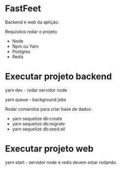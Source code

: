 # FastFeet

Backend e web da aplição.

Requisitos rodar o projeto
  - Node
  - Npm ou Yarn
  - Postgres
  - Redis
 
 # Executar projeto backend
 yarn dev - rodar servidor node
 
 yarn queue - background jobs
 
 Rodar comandos para criar base de dados:
  - yarn sequelize db:create
  - yarn sequelize db:migrate
  - yarn sequelize db:seed:all
 
 # Executar projeto web
 yarn start - servidor node e redis devem estar rodando.
